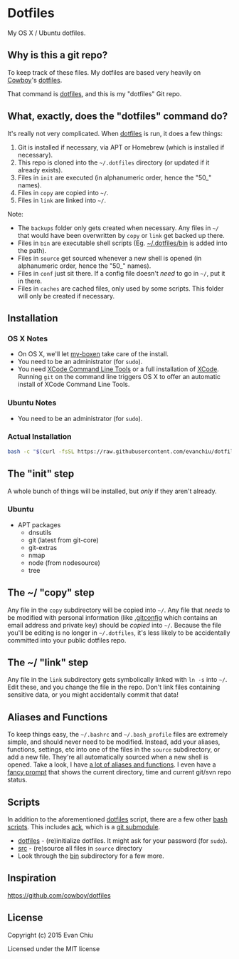 # Dotfiles

My OS X / Ubuntu dotfiles.

## Why is this a git repo?

To keep track of these files.  My dotfiles are based very heavily on [Cowboy](https://github.com/cowboy)'s [dotfiles](https://github.com/cowboy/dotfiles).

That command is [dotfiles][dotfiles], and this is my "dotfiles" Git repo.

[dotfiles]: bin/dotfiles
[bin]: https://github.com/evanchiu/dotfiles/tree/master/bin

## What, exactly, does the "dotfiles" command do?

It's really not very complicated. When [dotfiles][dotfiles] is run, it does a few things:

1. Git is installed if necessary, via APT or Homebrew (which is installed if necessary).
2. This repo is cloned into the `~/.dotfiles` directory (or updated if it already exists).
2. Files in `init` are executed (in alphanumeric order, hence the "50\_" names).
3. Files in `copy` are copied into `~/`.
4. Files in `link` are linked into `~/`.

Note:

* The `backups` folder only gets created when necessary. Any files in `~/` that would have been overwritten by `copy` or `link` get backed up there.
* Files in `bin` are executable shell scripts (Eg. [~/.dotfiles/bin][bin] is added into the path).
* Files in `source` get sourced whenever a new shell is opened (in alphanumeric order, hence the "50\_" names).
* Files in `conf` just sit there. If a config file doesn't _need_ to go in `~/`, put it in there.
* Files in `caches` are cached files, only used by some scripts. This folder will only be created if necessary.

## Installation
### OS X Notes

* On OS X, we'll let [my-boxen](https://github.com/evanchiu/my-boxen) take care of the install.
* You need to be an administrator (for `sudo`).
* You need [XCode Command Line Tools](https://developer.apple.com/downloads/index.action?=command%20line%20tools) or a full installation of [XCode](https://developer.apple.com/downloads/index.action?=xcode). Running `git` on the command line triggers OS X to offer an automatic install of XCode Command Line Tools.

### Ubuntu Notes

* You need to be an administrator (for `sudo`).

### Actual Installation

```sh
bash -c "$(curl -fsSL https://raw.githubusercontent.com/evanchiu/dotfiles/master/bin/dotfiles)" && source ~/.bashrc
```

## The "init" step
A whole bunch of things will be installed, but _only_ if they aren't already.

### Ubuntu
* APT packages
  * dnsutils
  * git (latest from git-core)
  * git-extras
  * nmap
  * node (from nodesource)
  * tree

## The ~/ "copy" step
Any file in the `copy` subdirectory will be copied into `~/`. Any file that _needs_ to be modified with personal information (like [.gitconfig](copy/.gitconfig) which contains an email address and private key) should be _copied_ into `~/`. Because the file you'll be editing is no longer in `~/.dotfiles`, it's less likely to be accidentally committed into your public dotfiles repo.

## The ~/ "link" step
Any file in the `link` subdirectory gets symbolically linked with `ln -s` into `~/`. Edit these, and you change the file in the repo. Don't link files containing sensitive data, or you might accidentally commit that data!

## Aliases and Functions
To keep things easy, the `~/.bashrc` and `~/.bash_profile` files are extremely simple, and should never need to be modified. Instead, add your aliases, functions, settings, etc into one of the files in the `source` subdirectory, or add a new file. They're all automatically sourced when a new shell is opened. Take a look, I have [a lot of aliases and functions](https://github.com/cowboy/dotfiles/tree/master/source). I even have a [fancy prompt](source/50_prompt.sh) that shows the current directory, time and current git/svn repo status.

## Scripts
In addition to the aforementioned [dotfiles][dotfiles] script, there are a few other [bash scripts][bin]. This includes [ack](https://github.com/petdance/ack), which is a [git submodule](https://github.com/cowboy/dotfiles/tree/master/libs).

* [dotfiles][dotfiles] - (re)initialize dotfiles. It might ask for your password (for `sudo`).
* [src](link/.bashrc#L6-15) - (re)source all files in `source` directory
* Look through the [bin][bin] subdirectory for a few more.

## Inspiration
<https://github.com/cowboy/dotfiles>

## License
Copyright (c) 2015 Evan Chiu

Licensed under the MIT license
